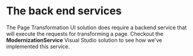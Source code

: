 # The back end services

The Page Transformation UI solution does require a backend service that will execute the requests for transforming a page. Checkout the **ModernizationService** Visual Studio solution to see how we've implemented this service.